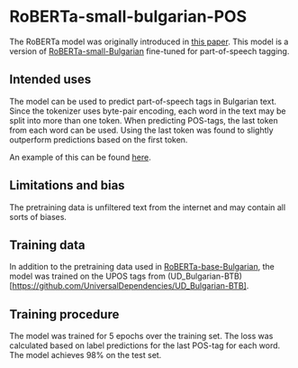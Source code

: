 # RoBERTa-small-bulgarian-POS

The RoBERTa model was originally introduced in [this paper](https://arxiv.org/abs/1907.11692). This model is a version of [RoBERTa-small-Bulgarian](https://huggingface.co/iarfmoose/roberta-small-bulgarian) fine-tuned for part-of-speech tagging.

## Intended uses

The model can be used to predict part-of-speech tags in Bulgarian text. Since the tokenizer uses byte-pair encoding, each word in the text may be split into more than one token. When predicting POS-tags, the last token from each word can be used. Using the last token was found to slightly outperform predictions based on the first token.

An example of this can be found [here](https://github.com/iarfmoose/bulgarian-nlp/blob/master/models/postagger.py).

## Limitations and bias

The pretraining data is unfiltered text from the internet and may contain all sorts of biases.

## Training data

In addition to the pretraining data used in [RoBERTa-base-Bulgarian]([RoBERTa-base-Bulgarian](https://huggingface.co/iarfmoose/roberta-base-bulgarian)), the model was trained on the UPOS tags from (UD_Bulgarian-BTB)[https://github.com/UniversalDependencies/UD_Bulgarian-BTB].

## Training procedure

The model was trained for 5 epochs over the training set. The loss was calculated based on label predictions for the last POS-tag for each word. The model achieves 98% on the test set.